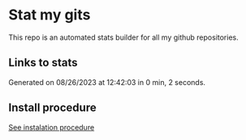 # Stat my gits

This repo is an automated stats builder for all my github repositories.

## Links to stats


Generated on 08/26/2023 at 12:42:03 in 0 min, 2 seconds.

## Install procedure

[See instalation procedure](./src/install.md)
